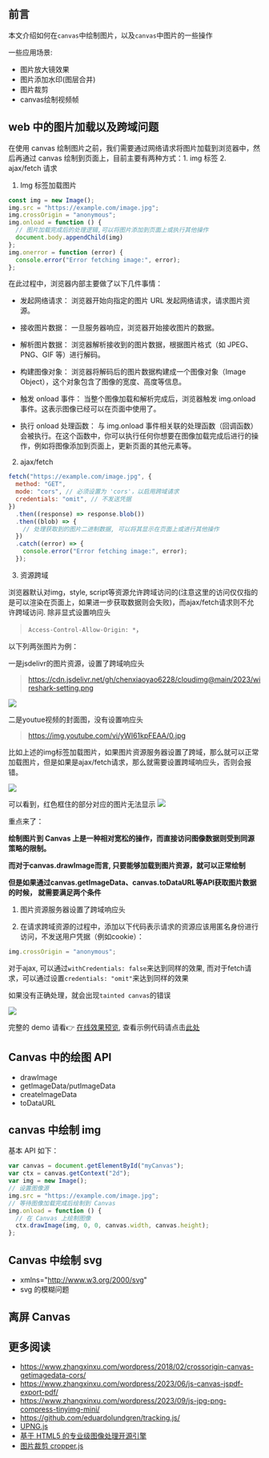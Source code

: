 ## 前言

本文介绍如何在`canvas`中绘制图片，以及`canvas`中图片的一些操作

一些应用场景:

- 图片放大镜效果
- 图片添加水印(图层合并)
- 图片裁剪
- canvas绘制视频帧

## web 中的图片加载以及跨域问题

在使用 canvas 绘制图片之前，我们需要通过网络请求将图片加载到浏览器中，然后再通过 canvas 绘制到页面上，目前主要有两种方式：1. img 标签 2. ajax/fetch 请求

1. Img 标签加载图片

```js
const img = new Image();
img.src = "https://example.com/image.jpg";
img.crossOrigin = "anonymous";
img.onload = function () {
  // 图片加载完成后的处理逻辑,可以将图片添加到页面上或执行其他操作
  document.body.appendChild(img)
};
img.onerror = function (error) {
  console.error("Error fetching image:", error);
};
```

在此过程中，浏览器内部主要做了以下几件事情：

- 发起网络请求： 浏览器开始向指定的图片 URL 发起网络请求，请求图片资源。

- 接收图片数据： 一旦服务器响应，浏览器开始接收图片的数据。

- 解析图片数据： 浏览器解析接收到的图片数据，根据图片格式（如 JPEG、PNG、GIF 等）进行解码。

- 构建图像对象： 浏览器将解码后的图片数据构建成一个图像对象（Image Object），这个对象包含了图像的宽度、高度等信息。

- 触发 onload 事件： 当整个图像加载和解析完成后，浏览器触发 img.onload 事件。这表示图像已经可以在页面中使用了。

- 执行 onload 处理函数： 与 img.onload 事件相关联的处理函数（回调函数）会被执行。在这个函数中，你可以执行任何你想要在图像加载完成后进行的操作，例如将图像添加到页面上，更新页面的其他元素等。

2.  ajax/fetch

```js
fetch("https://example.com/image.jpg", {
  method: "GET",
  mode: "cors", // 必须设置为 'cors'，以启用跨域请求
  credentials: "omit", // 不发送凭据
})
  .then((response) => response.blob())
  .then((blob) => {
    // 处理获取到的图片二进制数据, 可以将其显示在页面上或进行其他操作
  })
  .catch((error) => {
    console.error("Error fetching image:", error);
  });
```

3. 资源跨域

浏览器默认对img，style, script等资源允许跨域访问的(注意这里的访问仅仅指的是可以渲染在页面上，如果进一步获取数据则会失败)，而ajax/fetch请求则不允许跨域访问. 除非显式设置响应头

> `Access-Control-Allow-Origin: *`，

以下列两张图片为例：

一是jsdelivr的图片资源，设置了跨域响应头

> https://cdn.jsdelivr.net/gh/chenxiaoyao6228/cloudimg@main/2023/wireshark-setting.png

![](https://cdn.jsdelivr.net/gh/chenxiaoyao6228/cloudimg@main/2023/assets-cross-orgin-server-setting.png)

二是youtue视频的封面图，没有设置响应头
> https://img.youtube.com/vi/yWI61kpFEAA/0.jpg


比如上述的img标签加载图片，如果图片资源服务器设置了跨域，那么就可以正常加载图片，但是如果是ajax/fetch请求，那么就需要设置跨域响应头，否则会报错。

![](https://cdn.jsdelivr.net/gh/chenxiaoyao6228/cloudimg@main/2023/img-cross-origin-firefox-error.png)

可以看到，红色框住的部分对应的图片无法显示
![](https://cdn.jsdelivr.net/gh/chenxiaoyao6228/cloudimg@main/2023/image-fetch-cross-origin.png)


重点来了：

**绘制图片到 Canvas 上是一种相对宽松的操作，而直接访问图像数据则受到同源策略的限制。**

**而对于canvas.drawImage而言, 只要能够加载到图片资源，就可以正常绘制**

**但是如果通过canvas.getImageData、canvas.toDataURL等API获取图片数据的时候， 就需要满足两个条件**

1. 图片资源服务器设置了跨域响应头

2. 在请求跨域资源的过程中，添加以下代码表示请求的资源应该用匿名身份进行访问，不发送用户凭据（例如cookie）：

```js
img.crossOrigin = "anonymous";
```

对于ajax, 可以通过`withCredentials: false`来达到同样的效果, 而对于fetch请求，可以通过设置`credentials: "omit"`来达到同样的效果

如果没有正确处理，就会出现`tainted canvas`的错误

![](https://cdn.jsdelivr.net/gh/chenxiaoyao6228/cloudimg@main/2023/tainted-canvas-error.png)

完整的 demo 请看👉 [在线效果预览](https://chenxiaoyao6228.github.io/html-preview/?https://github.com/chenxiaoyao6228/fe-notes/blob/main/Canvas/_demo/image-cross-origin/taint-canvas.html), 查看示例代码请点击[此处](./_demo/image-cross-origin/taint-canvas.html)

## Canvas 中的绘图 API

- drawImage
- getImageData/putImageData
- createImageData
- toDataURL

## canvas 中绘制 img

基本 API 如下：

```js
var canvas = document.getElementById("myCanvas");
var ctx = canvas.getContext("2d");
var img = new Image();
// 设置图像源
img.src = "https://example.com/image.jpg"; 
// 等待图像加载完成后绘制到 Canvas
img.onload = function () {
  // 在 Canvas 上绘制图像
  ctx.drawImage(img, 0, 0, canvas.width, canvas.height);
};
```

## Canvas 中绘制 svg

- xmlns="http://www.w3.org/2000/svg"
- svg 的模糊问题

## 离屏 Canvas


## 更多阅读

- https://www.zhangxinxu.com/wordpress/2018/02/crossorigin-canvas-getimagedata-cors/
- https://www.zhangxinxu.com/wordpress/2023/06/js-canvas-jspdf-export-pdf/
- https://www.zhangxinxu.com/wordpress/2023/09/js-jpg-png-compress-tinyimg-mini/
- https://github.com/eduardolundgren/tracking.js/
- [UPNG.js](https://github.com/photopea/UPNG.js)
- [基于 HTML5 的专业级图像处理开源引擎](https://github.com/AlloyTeam/AlloyImage)
- [图片裁剪 cropper.js](https://fengyuanchen.github.io/cropper/)
